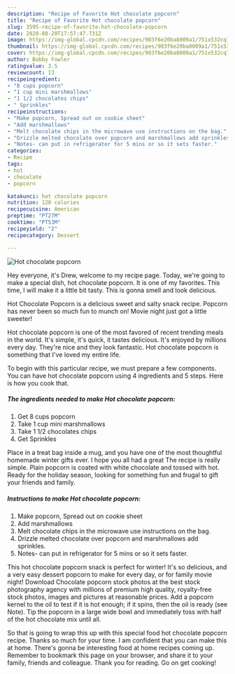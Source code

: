 ```yaml
---
description: "Recipe of Favorite Hot chocolate popcorn"
title: "Recipe of Favorite Hot chocolate popcorn"
slug: 3595-recipe-of-favorite-hot-chocolate-popcorn
date: 2020-08-20T17:57:47.731Z
image: https://img-global.cpcdn.com/recipes/903f6e20ba8009a1/751x532cq70/hot-chocolate-popcorn-recipe-main-photo.jpg
thumbnail: https://img-global.cpcdn.com/recipes/903f6e20ba8009a1/751x532cq70/hot-chocolate-popcorn-recipe-main-photo.jpg
cover: https://img-global.cpcdn.com/recipes/903f6e20ba8009a1/751x532cq70/hot-chocolate-popcorn-recipe-main-photo.jpg
author: Bobby Fowler
ratingvalue: 3.5
reviewcount: 13
recipeingredient:
- "8 cups popcorn"
- "1 cup mini marshmallows"
- "1 1/2 chocolates chips"
- " Sprinkles"
recipeinstructions:
- "Make popcorn, Spread out on cookie sheet"
- "Add marshmallows"
- "Melt chocolate chips in the microwave use instructions on the bag."
- "Drizzle melted chocolate over popcorn and marshmallows add sprinkles."
- "Notes- can put in refrigerator for 5 mins or so it sets faster."
categories:
- Recipe
tags:
- hot
- chocolate
- popcorn

katakunci: hot chocolate popcorn 
nutrition: 120 calories
recipecuisine: American
preptime: "PT27M"
cooktime: "PT53M"
recipeyield: "2"
recipecategory: Dessert

---
```



![Hot chocolate popcorn](https://img-global.cpcdn.com/recipes/903f6e20ba8009a1/751x532cq70/hot-chocolate-popcorn-recipe-main-photo.jpg)

Hey everyone, it's Drew, welcome to my recipe page. Today, we're going to make a special dish, hot chocolate popcorn. It is one of my favorites. This time, I will make it a little bit tasty. This is gonna smell and look delicious.

Hot Chocolate Popcorn is a delicious sweet and salty snack recipe. Popcorn has never been so much fun to munch on! Movie night just got a little sweeter!

Hot chocolate popcorn is one of the most favored of recent trending meals in the world. It's simple, it's quick, it tastes delicious. It's enjoyed by millions every day. They're nice and they look fantastic. Hot chocolate popcorn is something that I've loved my entire life.


To begin with this particular recipe, we must prepare a few components. You can have hot chocolate popcorn using 4 ingredients and 5 steps. Here is how you cook that.

<!--inarticleads1-->

##### The ingredients needed to make Hot chocolate popcorn:

1. Get 8 cups popcorn
1. Take 1 cup mini marshmallows
1. Take 1 1/2 chocolates chips
1. Get  Sprinkles


Place in a treat bag inside a mug, and you have one of the most thoughtful homemade winter gifts ever. I hope you all had a great The recipe is really simple. Plain popcorn is coated with white chocolate and tossed with hot. Ready for the holiday season, looking for something fun and frugal to gift your friends and family. 

<!--inarticleads2-->

##### Instructions to make Hot chocolate popcorn:

1. Make popcorn, Spread out on cookie sheet
1. Add marshmallows
1. Melt chocolate chips in the microwave use instructions on the bag.
1. Drizzle melted chocolate over popcorn and marshmallows add sprinkles.
1. Notes- can put in refrigerator for 5 mins or so it sets faster.


This hot chocolate popcorn snack is perfect for winter! It&#39;s so delicious, and a very easy dessert popcorn to make for every day, or for family movie night! Download Chocolate popcorn stock photos at the best stock photography agency with millions of premium high quality, royalty-free stock photos, images and pictures at reasonable prices. Add a popcorn kernel to the oil to test if it is hot enough; if it spins, then the oil is ready (see Note). Tip the popcorn in a large wide bowl and immediately toss with half of the hot chocolate mix until all. 

So that is going to wrap this up with this special food hot chocolate popcorn recipe. Thanks so much for your time. I am confident that you can make this at home. There's gonna be interesting food at home recipes coming up. Remember to bookmark this page on your browser, and share it to your family, friends and colleague. Thank you for reading. Go on get cooking!
